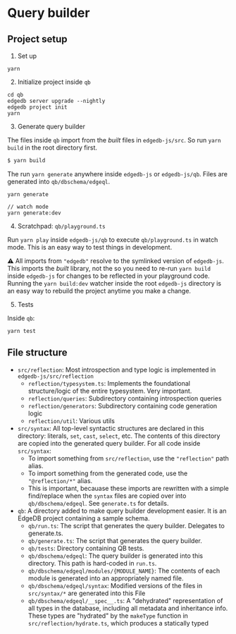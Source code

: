 # Query builder

## Project setup

1. Set up

```
yarn
```

2. Initialize project inside `qb`

```
cd qb
edgedb server upgrade --nightly
edgedb project init
yarn
```

3. Generate query builder

The files inside `qb` import from the _built_ files in `edgedb-js/src`. So run `yarn build` in the root directory first.

```sh
$ yarn build
```

The run `yarn generate` anywhere inside `edgedb-js` or `edgedb-js/qb`. Files are generated into `qb/dbschema/edgeql`.

```
yarn generate

// watch mode
yarn generate:dev
```

4. Scratchpad: `qb/playground.ts`

Run `yarn play` inside `edgedb-js/qb` to execute `qb/playground.ts` in watch mode. This is an easy way to test things in development.

⚠️ All imports from `"edgedb"` resolve to the symlinked version of `edgedb-js`. This imports the _built_ library, not the so you need to re-run `yarn build` inside `edgedb-js` for changes to be reflected in your playground code. Running the `yarn build:dev` watcher inside the root `edgedb-js` directory is an easy way to rebuild the project anytime you make a change.

5. Tests

Inside `qb`:

```
yarn test
```

## File structure

- `src/reflection`: Most introspection and type logic is implemented in `edgedb-js/src/reflection`
  - `reflection/typesystem.ts`: Implements the foundational structure/logic of the entire typesystem. Very important.
  - `reflection/queries`: Subdirectory containing introspection queries
  - `reflection/generators`: Subdirectory containing code generation logic
  - `reflection/util`: Various utils
- `src/syntax`: All top-level syntactic structures are declared in this directory: literals, `set`, `cast`, `select`, etc. The contents of this directory are copied into the generated query builder. For all code inside `src/syntax`:
  - To import something from `src/reflection`, use the `"reflection"` path alias.
  - To import something from the generated code, use the `"@reflection/*"` alias.
  - This is important, becauase these imports are rewritten with a simple find/replace when the `syntax` files are copied over into `qb/dbschema/edgeql`. See `generate.ts` for details.
- `qb`: A directory added to make query builder development easier. It is an EdgeDB project containing a sample schema.
  - `qb/run.ts`: The script that generates the query builder. Delegates to generate.ts.
  - `qb/generate.ts`: The script that generates the query builder.
  - `qb/tests`: Directory containing QB tests.
  - `qb/dbschema/edgeql`: The query builder is generated into this directory. This path is hard-coded in `run.ts`.
  - `qb/dbschema/edgeql/modules/{MODULE_NAME}`: The contents of each module is generated into an appropriately named file.
  - `qb/dbschema/edgeql/syntax`: Modified versions of the files in `src/syntax/*` are generated into this File
  - `qb/dbschema/edgeql/__spec__.ts`: A "dehydrated" representation of all types in the database, including all metadata and inheritance info. These types are "hydrated" by the `makeType` function in `src/reflection/hydrate.ts`, which produces a statically typed
